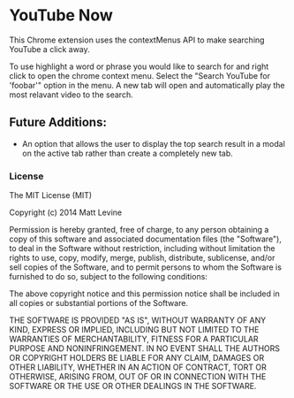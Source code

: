 # YouTube Now
This Chrome extension uses the contextMenus API to make searching YouTube a click away.

To use highlight a word or phrase you would like to search for and right click to open the chrome context menu.  Select the "Search YouTube for 'foobar'" option in the menu.  A new tab will open and automatically play the most relavant video to the search.

## Future Additions:
* An option that allows the user to display the top search result in a modal on the active tab rather than create a completely new tab.

### License

The MIT License (MIT)

Copyright (c) 2014 Matt Levine

Permission is hereby granted, free of charge, to any person obtaining a copy of this software and associated documentation files (the "Software"), to deal in the Software without restriction, including without limitation the rights to use, copy, modify, merge, publish, distribute, sublicense, and/or sell copies of the Software, and to permit persons to whom the Software is furnished to do so, subject to the following conditions:

The above copyright notice and this permission notice shall be included in all copies or substantial portions of the Software.

THE SOFTWARE IS PROVIDED "AS IS", WITHOUT WARRANTY OF ANY KIND, EXPRESS OR IMPLIED, INCLUDING BUT NOT LIMITED TO THE WARRANTIES OF MERCHANTABILITY, FITNESS FOR A PARTICULAR PURPOSE AND NONINFRINGEMENT. IN NO EVENT SHALL THE AUTHORS OR COPYRIGHT HOLDERS BE LIABLE FOR ANY CLAIM, DAMAGES OR OTHER LIABILITY, WHETHER IN AN ACTION OF CONTRACT, TORT OR OTHERWISE, ARISING FROM, OUT OF OR IN CONNECTION WITH THE SOFTWARE OR THE USE OR OTHER DEALINGS IN THE SOFTWARE.
